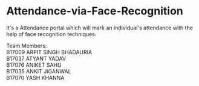 # Attendance-via-Face-Recognition
It's a Attendance portal which will mark an individual's attendance with the help of face recognition techniques.

Team Members: <br />
B17009  ARPIT SINGH BHADAURIA <br />
B17037  ATYANT YADAV <br />
B17076  ANIKET SAHU <br />
B17035  ANKIT JIGANWAL <br />
B17070  YASH KHANNA <br />
